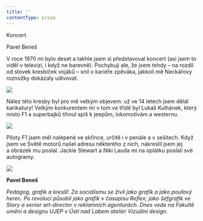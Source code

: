 ```yaml
---
title: ''
contentType: prose
---
```


<section>

Koncert

Pavel Beneš

V roce 1970 mi bylo deset a takhle jsem si představoval koncert (asi jsem to viděl v televizi, i když ne barevně). Pochybuji ale, že jsem tehdy – na rozdíl od stovek kresbiček vojáků – snil o kariéře zpěváka, jakkoli mě Neckářovy roznožky dokázaly udivovat.

</section>

<section>

![](../Images/019.jpg)

</section>

<section>

Nález této kresby byl pro mě velkým objevem: už ve 14 letech jsem dělal karikatury! Velkým konkurentem mi v tom ve třídě byl Lukáš Kulhánek, který místo F1 a superbajků tíhnul spíš k jeepům, lokomotivám a westernu.

</section>

<section>

![](../Images/020.jpg)

</section>

<section>

Piloty F1 jsem měl nalepené ve skřínce, určitě i v penále a v sešitech. Když jsem ve Světě motorů našel adresu některého z nich, nakreslil jsem jej a obrázek mu poslal. Jackie Stewart a Niki Lauda mi na oplátku poslali své autogramy.

</section>

<section>

![](../Images/021.jpg)

</section>

<section>

**Pavel Beneš**

_Pedagog, grafik a kreslíř. Za socialismu se živil jako grafik a jako pouťový herec. Po revoluci působil jako grafik v časopisu Reflex, jako šéfgrafik ve Story a senior art-director v reklamních agenturách. Dnes vede na Fakultě umění a designu UJEP v Ústí nad Labem ateliér Vizuální design._

</section>
